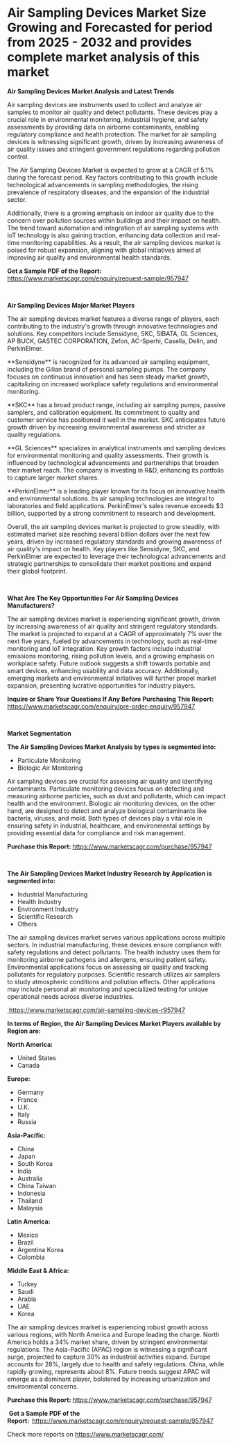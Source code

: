<p><h1>Air Sampling Devices Market Size Growing and Forecasted for period from 2025 - 2032 and provides complete market analysis of this market</h1></p><p><strong>Air Sampling Devices Market Analysis and Latest Trends</strong></p>
<p><p>Air sampling devices are instruments used to collect and analyze air samples to monitor air quality and detect pollutants. These devices play a crucial role in environmental monitoring, industrial hygiene, and safety assessments by providing data on airborne contaminants, enabling regulatory compliance and health protection. The market for air sampling devices is witnessing significant growth, driven by increasing awareness of air quality issues and stringent government regulations regarding pollution control.</p><p>The Air Sampling Devices Market is expected to grow at a CAGR of 5.1% during the forecast period. Key factors contributing to this growth include technological advancements in sampling methodologies, the rising prevalence of respiratory diseases, and the expansion of the industrial sector. </p><p>Additionally, there is a growing emphasis on indoor air quality due to the concern over pollution sources within buildings and their impact on health. The trend toward automation and integration of air sampling systems with IoT technology is also gaining traction, enhancing data collection and real-time monitoring capabilities. As a result, the air sampling devices market is poised for robust expansion, aligning with global initiatives aimed at improving air quality and environmental health standards.</p></p>
<p><strong>Get a Sample PDF of the Report:&nbsp;</strong> <a href="https://www.marketscagr.com/enquiry/request-sample/957947?utm_campaign=3188&utm_medium=2&utm_source=Github&utm_content=ia&utm_term=10042025&utm_id=air-sampling-devices">https://www.marketscagr.com/enquiry/request-sample/957947</a></p>
<p>&nbsp;</p>
<p><strong>Air Sampling Devices Major Market Players</strong></p>
<p><p>The air sampling devices market features a diverse range of players, each contributing to the industry's growth through innovative technologies and solutions. Key competitors include Sensidyne, SKC, SIBATA, GL Sciences, AP BUCK, GASTEC CORPORATION, Zefon, AC-Sperhi, Casella, Delin, and PerkinElmer.</p><p>**Sensidyne** is recognized for its advanced air sampling equipment, including the Gilian brand of personal sampling pumps. The company focuses on continuous innovation and has seen steady market growth, capitalizing on increased workplace safety regulations and environmental monitoring.</p><p>**SKC** has a broad product range, including air sampling pumps, passive samplers, and calibration equipment. Its commitment to quality and customer service has positioned it well in the market. SKC anticipates future growth driven by increasing environmental awareness and stricter air quality regulations.</p><p>**GL Sciences** specializes in analytical instruments and sampling devices for environmental monitoring and quality assessments. Their growth is influenced by technological advancements and partnerships that broaden their market reach. The company is investing in R&D, enhancing its portfolio to capture larger market shares.</p><p>**PerkinElmer** is a leading player known for its focus on innovative health and environmental solutions. Its air sampling technologies are integral to laboratories and field applications. PerkinElmer's sales revenue exceeds $3 billion, supported by a strong commitment to research and development.</p><p>Overall, the air sampling devices market is projected to grow steadily, with estimated market size reaching several billion dollars over the next few years, driven by increased regulatory standards and growing awareness of air quality's impact on health. Key players like Sensidyne, SKC, and PerkinElmer are expected to leverage their technological advancements and strategic partnerships to consolidate their market positions and expand their global footprint.</p></p>
<p>&nbsp;</p>
<p><strong>What Are The Key Opportunities For Air Sampling Devices Manufacturers?</strong></p>
<p><p>The air sampling devices market is experiencing significant growth, driven by increasing awareness of air quality and stringent regulatory standards. The market is projected to expand at a CAGR of approximately 7% over the next five years, fueled by advancements in technology, such as real-time monitoring and IoT integration. Key growth factors include industrial emissions monitoring, rising pollution levels, and a growing emphasis on workplace safety. Future outlook suggests a shift towards portable and smart devices, enhancing usability and data accuracy. Additionally, emerging markets and environmental initiatives will further propel market expansion, presenting lucrative opportunities for industry players.</p></p>
<p><strong>Inquire or Share Your Questions If Any Before Purchasing This Report:</strong> <a href="https://www.marketscagr.com/enquiry/pre-order-enquiry/957947?utm_campaign=3188&utm_medium=2&utm_source=Github&utm_content=ia&utm_term=10042025&utm_id=air-sampling-devices">https://www.marketscagr.com/enquiry/pre-order-enquiry/957947</a></p>
<p>&nbsp;</p>
<p><strong>Market Segmentation</strong></p>
<p><strong>The Air Sampling Devices Market Analysis by types is segmented into:</strong></p>
<p><ul><li>Particulate Monitoring</li><li>Biologic Air Monitoring</li></ul></p>
<p><p>Air sampling devices are crucial for assessing air quality and identifying contaminants. Particulate monitoring devices focus on detecting and measuring airborne particles, such as dust and pollutants, which can impact health and the environment. Biologic air monitoring devices, on the other hand, are designed to detect and analyze biological contaminants like bacteria, viruses, and mold. Both types of devices play a vital role in ensuring safety in industrial, healthcare, and environmental settings by providing essential data for compliance and risk management.</p></p>
<p><strong>Purchase this Report:&nbsp;</strong><a href="https://www.marketscagr.com/purchase/957947?utm_campaign=3188&utm_medium=2&utm_source=Github&utm_content=ia&utm_term=10042025&utm_id=air-sampling-devices">https://www.marketscagr.com/purchase/957947</a></p>
<p>&nbsp;</p>
<p><strong>The Air Sampling Devices Market Industry Research by Application is segmented into:</strong></p>
<p><ul><li>Industrial Manufacturing</li><li>Health Industry</li><li>Environment Industry</li><li>Scientific Research</li><li>Others</li></ul></p>
<p><p>The air sampling devices market serves various applications across multiple sectors. In industrial manufacturing, these devices ensure compliance with safety regulations and detect pollutants. The health industry uses them for monitoring airborne pathogens and allergens, ensuring patient safety. Environmental applications focus on assessing air quality and tracking pollutants for regulatory purposes. Scientific research utilizes air samplers to study atmospheric conditions and pollution effects. Other applications may include personal air monitoring and specialized testing for unique operational needs across diverse industries.</p></p>
<p><a href="https://www.marketscagr.com/air-sampling-devices-r957947?utm_campaign=3188&utm_medium=2&utm_source=Github&utm_content=ia&utm_term=10042025&utm_id=air-sampling-devices">&nbsp;https://www.marketscagr.com/air-sampling-devices-r957947</a></p>
<p><strong>In terms of Region, the Air Sampling Devices Market Players available by Region are:</strong></p>
<p>
    <p> <strong> North America: </strong>
        <ul>
            <li>United States</li>
            <li>Canada</li>
        </ul>
        </p> 
    <p> <strong> Europe: </strong>
        <ul>
            <li>Germany</li>
            <li>France</li>
            <li>U.K.</li>
            <li>Italy</li>
            <li>Russia</li>
        </ul>
        </p> 
    <p> <strong> Asia-Pacific: </strong>
        <ul>
            <li>China</li>
            <li>Japan</li>
            <li>South Korea</li>
            <li>India</li>
            <li>Australia</li>
            <li>China Taiwan</li>
            <li>Indonesia</li>
            <li>Thailand</li>
            <li>Malaysia</li>
        </ul>
        </p> 
    <p> <strong> Latin America: </strong>
        <ul>
            <li>Mexico</li>
            <li>Brazil</li>
            <li>Argentina Korea</li>
            <li>Colombia</li>
        </ul>
        </p> 
    <p> <strong> Middle East & Africa: </strong>
        <ul>
            <li>Turkey</li>
            <li>Saudi</li>
            <li>Arabia</li>
            <li>UAE</li>
            <li>Korea</li>
        </ul>
    </p>
    </p>
<p><p>The air sampling devices market is experiencing robust growth across various regions, with North America and Europe leading the charge. North America holds a 34% market share, driven by stringent environmental regulations. The Asia-Pacific (APAC) region is witnessing a significant surge, projected to capture 30% as industrial activities expand. Europe accounts for 28%, largely due to health and safety regulations. China, while rapidly growing, represents about 8%. Future trends suggest APAC will emerge as a dominant player, bolstered by increasing urbanization and environmental concerns.</p></p>
<p><strong>Purchase this Report: </strong><a href="https://www.marketscagr.com/purchase/957947?utm_campaign=3188&utm_medium=2&utm_source=Github&utm_content=ia&utm_term=10042025&utm_id=air-sampling-devices">https://www.marketscagr.com/purchase/957947</a></p>
<p>&nbsp;<strong>Get a Sample PDF of the Report:&nbsp;&nbsp;</strong><a href="https://www.marketscagr.com/enquiry/request-sample/957947?utm_campaign=3188&utm_medium=2&utm_source=Github&utm_content=ia&utm_term=10042025&utm_id=air-sampling-devices">https://www.marketscagr.com/enquiry/request-sample/957947</a></p>
<p><strong></strong></p>
<p>Check more reports on <a href="https://www.marketscagr.com/?utm_campaign=3188&utm_medium=2&utm_source=Github&utm_content=ia&utm_term=10042025&utm_id=air-sampling-devices">https://www.marketscagr.com/</a></p>